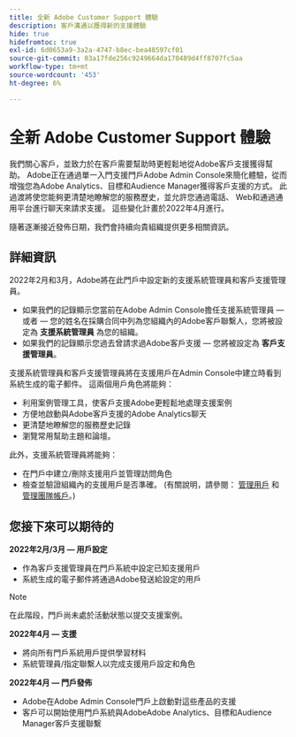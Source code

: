 ```yaml
---
title: 全新 Adobe Customer Support 體驗
description: 客戶溝通以獲得新的支援體驗
hide: true
hidefromtoc: true
exl-id: 6d0653a9-3a2a-4747-b8ec-bea48597cf01
source-git-commit: 03a17fde256c9249664da170489d4ff8707fc5aa
workflow-type: tm+mt
source-wordcount: '453'
ht-degree: 6%

---
```


# 全新 Adobe Customer Support 體驗

我們關心客戶，並致力於在客戶需要幫助時更輕鬆地從Adobe客戶支援獲得幫助。 Adobe正在通過單一入門支援門戶Adobe Admin Console來簡化體驗，從而增強您為Adobe Analytics、目標和Audience Manager獲得客戶支援的方式。 此過渡將使您能夠更清楚地瞭解您的服務歷史，並允許您通過電話、 Web和通過通用平台進行聊天來請求支援。 這些變化計畫於2022年4月進行。

隨著逐漸接近發佈日期，我們會持續向貴組織提供更多相關資訊。

## 詳細資訊

2022年2月和3月，Adobe將在此門戶中設定新的支援系統管理員和客戶支援管理員。

* 如果我們的記錄顯示您當前在Adobe Admin Console擔任支援系統管理員 — 或者 — 您的姓名在採購合同中列為您組織內的Adobe客戶聯繫人，您將被設定為 **支援系統管理員** 為您的組織。
* 如果我們的記錄顯示您過去曾請求過Adobe客戶支援 — 您將被設定為 **客戶支援管理員**。

支援系統管理員和客戶支援管理員將在支援用戶在Admin Console中建立時看到系統生成的電子郵件。 這兩個用戶角色將能夠：

* 利用案例管理工具，使客戶支援Adobe更輕鬆地處理支援案例
* 方便地啟動與Adobe客戶支援的Adobe Analytics聊天
* 更清楚地瞭解您的服務歷史記錄
* 瀏覽常用幫助主題和論壇。

此外，支援系統管理員將能夠：

* 在門戶中建立/刪除支援用戶並管理訪問角色
* 檢查並驗證組織內的支援用戶是否準確。 (有關說明，請參閱： [管理用戶](https://helpx.adobe.com/enterprise/using/users.html) 和 [管理團隊帳戶](https://helpx.adobe.com/enterprise/using/accounts.html)。)

## 您接下來可以期待的

**2022年2月/3月 — 用戶設定**

* 作為客戶支援管理員在門戶系統中設定已知支援用戶
* 系統生成的電子郵件將通過Adobe發送給設定的用戶

>[!NOTE]
>
>在此階段，門戶尚未處於活動狀態以提交支援案例。

**2022年4月 — 支援**

* 將向所有門戶系統用戶提供學習材料
* 系統管理員/指定聯繫人以完成支援用戶設定和角色

**2022年4月 — 門戶發佈**

* Adobe在Adobe Admin Console門戶上啟動對這些產品的支援
* 客戶可以開始使用門戶系統與AdobeAdobe Analytics、目標和Audience Manager客戶支援聯繫
